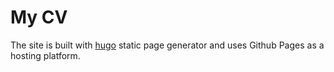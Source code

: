 # My CV

The site is built with [hugo](https://gohugo.io) static page generator and uses Github Pages as a hosting platform.
